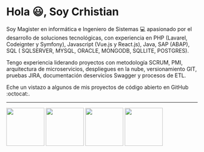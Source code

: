 # Hola :smiley:, Soy Crhistian

Soy Magister en informática e Ingeniero de Sistemas :computer: apasionado por el desarrollo de soluciones tecnológicas, con experiencia en PHP (Lavarel, Codeignter y Symfony), Javascript (Vue.js y React.js), Java, SAP (ABAP), SQL ( SQLSERVER, MYSQL, ORACLE, MONGODB, SQLLITE, POSTGRES).

Tengo experiencia liderando proyectos con metodología SCRUM, PMI, arquitectura de microservicios, despliegues en la nube, versionamiento GIT, pruebas JIRA, documentación deservicios Swagger y procesos de ETL.

Eche un vistazo a algunos de mis proyectos de código abierto en GitHub :octocat:.

<hr />
<div class="row">
  <img src="https://cygcolombia.com/imggit/codeigniter.png" width="100">
  <img src="https://cygcolombia.com/imggit/flutter-logo-sharing.png" width="100">
  <img src="https://cygcolombia.com/imggit/laravel.png" width="100">
  <img src="https://cygcolombia.com/imggit/oracle.png" width="100">
</div>
